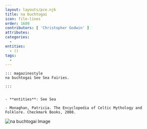 ```yaml
---
layout: layouts/pce.njk
title: na buchtogai
icon: file-lines
order: 1689
contributors: [ 'Christopher Godwin' ]
attributes:
categories:
  - 
entities:
  - ()
tags:
  - 
---
```

``` tab [group1:Info]
::: magazinestyle
na buchtogai See Sea Fairies.

:::
```
``` tab [group1:Attributes]
```
``` tab [group1:Entities]
- **entities**: See Sea
```
``` tab [group1:Sources]
- Monaghan, Patricia. The Encyclopedia of Celtic Mythology and Folklore. Checkmark Books, 2008.
```
![na buchtogai Image]([None])
